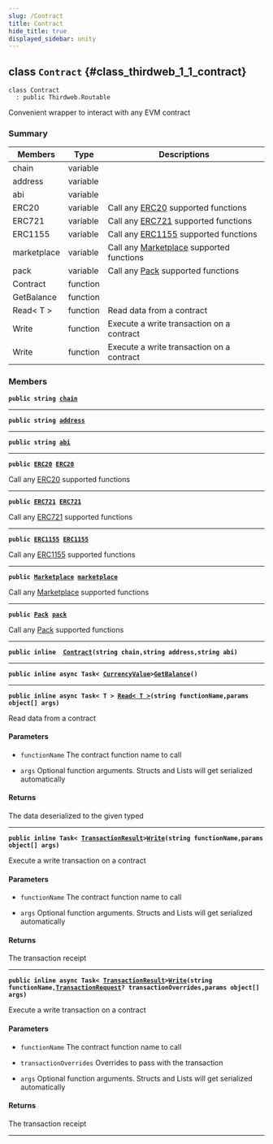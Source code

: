 ```yaml
---
slug: /Contract
title: Contract
hide_title: true
displayed_sidebar: unity
---
```


## class `Contract` {#class_thirdweb_1_1_contract}

```
class Contract
  : public Thirdweb.Routable
```

Convenient wrapper to interact with any EVM contract

### Summary

| Members | Type | Descriptions |
| ------- | ---- | ------------ |
| chain | variable |  |
| address | variable |  |
| abi | variable |  |
| ERC20 | variable | Call any [ERC20](docs/unity/ERC20.md#class_thirdweb_1_1_e_r_c20) supported functions |
| ERC721 | variable | Call any [ERC721](docs/unity/ERC721.md#class_thirdweb_1_1_e_r_c721) supported functions |
| ERC1155 | variable | Call any [ERC1155](docs/unity/ERC1155.md#class_thirdweb_1_1_e_r_c1155) supported functions |
| marketplace | variable | Call any [Marketplace](docs/unity/Marketplace.md#class_thirdweb_1_1_marketplace) supported functions |
| pack | variable | Call any [Pack](docs/unity/Pack.md#class_thirdweb_1_1_pack) supported functions |
| Contract | function |  |
| GetBalance | function |  |
| Read< T > | function | Read data from a contract |
| Write | function | Execute a write transaction on a contract |
| Write | function | Execute a write transaction on a contract |

### Members

**`public string `[`chain`](#class_thirdweb_1_1_contract_1ab674895831e2f9aae85200f6125d0ba6)**

---

**`public string `[`address`](#class_thirdweb_1_1_contract_1a16c186e6d7438c6675c3705070ca3968)**

---

**`public string `[`abi`](#class_thirdweb_1_1_contract_1ad8dfda9a3e4820227da3509ddbcea493)**

---

**`public `[`ERC20`](docs/unity/ERC20.md#class_thirdweb_1_1_e_r_c20)` `[`ERC20`](#class_thirdweb_1_1_contract_1a574d93dc3847f67e49f8e2ead608fc38)**

Call any [ERC20](docs/unity/ERC20.md#class_thirdweb_1_1_e_r_c20) supported functions

---

**`public `[`ERC721`](docs/unity/ERC721.md#class_thirdweb_1_1_e_r_c721)` `[`ERC721`](#class_thirdweb_1_1_contract_1a9d87c284582fd14cd5a320d79c44d475)**

Call any [ERC721](docs/unity/ERC721.md#class_thirdweb_1_1_e_r_c721) supported functions

---

**`public `[`ERC1155`](docs/unity/ERC1155.md#class_thirdweb_1_1_e_r_c1155)` `[`ERC1155`](#class_thirdweb_1_1_contract_1a88b9a0017a43ef91c1e0393b9ed0612e)**

Call any [ERC1155](docs/unity/ERC1155.md#class_thirdweb_1_1_e_r_c1155) supported functions

---

**`public `[`Marketplace`](docs/unity/Marketplace.md#class_thirdweb_1_1_marketplace)` `[`marketplace`](#class_thirdweb_1_1_contract_1a4403971d3beb4116fc6cfed5062a7401)**

Call any [Marketplace](docs/unity/Marketplace.md#class_thirdweb_1_1_marketplace) supported functions

---

**`public `[`Pack`](docs/unity/Pack.md#class_thirdweb_1_1_pack)` `[`pack`](#class_thirdweb_1_1_contract_1aba5b822fa1cbb8155e606b5a9a48731b)**

Call any [Pack](docs/unity/Pack.md#class_thirdweb_1_1_pack) supported functions

---

**`public inline  `[`Contract`](#class_thirdweb_1_1_contract_1a27550a2733b64016c83843d25fa3e5f1)`(string chain,string address,string abi)`**

---

**`public inline async Task< `[`CurrencyValue`](docs/unity/CurrencyValue.md#struct_thirdweb_1_1_currency_value)` > `[`GetBalance`](#class_thirdweb_1_1_contract_1a2b81f3985b27c3fad539c6b06486f693)`()`**

---

**`public inline async Task< T > `[`Read< T >`](#class_thirdweb_1_1_contract_1a07e3a5e62fe08c44a42231f049c2d23e)`(string functionName,params object[] args)`**

Read data from a contract

#### Parameters
* `functionName` The contract function name to call

* `args` Optional function arguments. Structs and Lists will get serialized automatically

#### Returns
The data deserialized to the given typed

---

**`public inline Task< `[`TransactionResult`](docs/unity/TransactionResult.md#class_thirdweb_1_1_transaction_result)` > `[`Write`](#class_thirdweb_1_1_contract_1a9bdc5f71abafc9af5b99b1358859ef1c)`(string functionName,params object[] args)`**

Execute a write transaction on a contract

#### Parameters
* `functionName` The contract function name to call

* `args` Optional function arguments. Structs and Lists will get serialized automatically

#### Returns
The transaction receipt

---

**`public inline async Task< `[`TransactionResult`](docs/unity/TransactionResult.md#class_thirdweb_1_1_transaction_result)` > `[`Write`](#class_thirdweb_1_1_contract_1a32bc75bfc4abe9cbf84cd08b9c9ece6f)`(string functionName,`[`TransactionRequest`](docs/unity/TransactionRequest.md#struct_thirdweb_1_1_transaction_request)`? transactionOverrides,params object[] args)`**

Execute a write transaction on a contract

#### Parameters
* `functionName` The contract function name to call

* `transactionOverrides` Overrides to pass with the transaction

* `args` Optional function arguments. Structs and Lists will get serialized automatically

#### Returns
The transaction receipt

---
